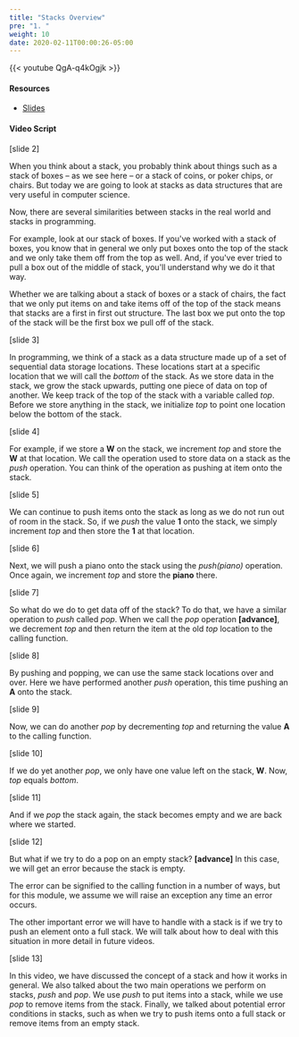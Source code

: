 ```yaml
---
title: "Stacks Overview"
pre: "1. "
weight: 10
date: 2020-02-11T00:00:26-05:00
---
```


{{< youtube QgA-q4kOgjk >}}

#### Resources

* [Slides](/3-cc310/05-stacks/01-overview-slides.pptx)

#### Video Script

[slide 2]

When you think about a stack, you probably think about things such as a stack of
boxes – as we see here – or a stack of coins, or poker chips, or chairs. But
today we are going to look at stacks as data structures that are very useful in
computer science.

Now, there are several similarities between stacks in the real world and stacks
in programming.

For example, look at our stack of boxes. If you've worked with a stack of boxes,
you know that in general we only put boxes onto the top of the stack and we only
take them off from the top as well. And, if you've ever tried to pull a box out
of the middle of stack, you'll understand why we do it that way.

Whether we are talking about a stack of boxes or a stack of chairs, the fact
that we only put items on and take items off of the top of the stack means that
stacks are a first in first out structure. The last box we put onto the top of
the stack will be the first box we pull off of the stack.

[slide 3]

In programming, we think of a stack as a data structure made up of a set of
sequential data storage locations. These locations start at a specific location
that we will call the *bottom* of the stack. As we store data in the stack, we
grow the stack upwards, putting one piece of data on top of another. We keep
track of the top of the stack with a variable called *top*. Before we store
anything in the stack, we initialize *top* to point one location below the
bottom of the stack.

[slide 4]

For example, if we store a **W** on the stack, we increment *top* and store the
**W** at that location. We call the operation used to store data on a stack as
the *push* operation. You can think of the operation as pushing at item onto the
stack.

[slide 5]

We can continue to push items onto the stack as long as we do not run out of
room in the stack. So, if we *push* the value **1** onto the stack, we simply
increment *top* and then store the **1** at that location.

[slide 6]

Next, we will push a piano onto the stack using the *push(piano)* operation.
Once again, we increment *top* and store the **piano** there.

[slide 7]

So what do we do to get data off of the stack? To do that, we have a similar
operation to *push* called *pop*. When we call the *pop* operation
**[advance]**, we decrement *top* and then return the item at the old *top*
location to the calling function.

[slide 8]

By pushing and popping, we can use the same stack locations over and over. Here
we have performed another *push* operation, this time pushing an **A** onto the
stack.

[slide 9]

Now, we can do another *pop* by decrementing *top* and returning the value **A**
to the calling function.

[slide 10]

If we do yet another *pop*, we only have one value left on the stack, **W**.
Now, *top* equals *bottom*.

[slide 11]

And if we *pop* the stack again, the stack becomes empty and we are back where
we started.

[slide 12]

But what if we try to do a pop on an empty stack? **[advance]** In this case, we
will get an error because the stack is empty.

The error can be signified to the calling function in a number of ways, but for
this module, we assume we will raise an exception any time an error occurs.

The other important error we will have to handle with a stack is if we try to
push an element onto a full stack. We will talk about how to deal with this
situation in more detail in future videos.

[slide 13]

In this video, we have discussed the concept of a stack and how it works in
general. We also talked about the two main operations we perform on stacks,
*push* and *pop*. We use *push* to put items into a stack, while we use *pop* to
remove items from the stack. Finally, we talked about potential error conditions
in stacks, such as when we try to push items onto a full stack or remove items
from an empty stack.
